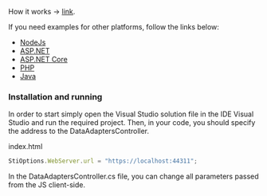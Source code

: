 How it works -> [link](https://github.com/stimulsoft/DataAdapters.JS).  

If you need examples for other platforms, follow the links below:
* [NodeJs](https://github.com/stimulsoft/Samples-JS/tree/master/Node.js/Starting%20SQL%20adapters%20from%20the%20HTTP%20server)
* [ASP.NET](https://github.com/stimulsoft/Samples-JS/tree/master/ASP.NET/Connecting%20to%20Databases)
* [ASP.NET Core](https://github.com/stimulsoft/Samples-JS/tree/master/ASP.NET%20Core/Connecting%20to%20Databases)
* [PHP](https://github.com/stimulsoft/Samples-JS/tree/master/PHP/Connecting%20to%20Databases)
* [Java](https://github.com/stimulsoft/Samples-JS/tree/master/Java/Connecting%20to%20Databases)

### Installation and running
In order to start simply open the Visual Studio solution file in the IDE Visual Studio and run the required project. 
Then, in your code, you should specify the address to the DataAdaptersController.

index.html
```js
StiOptions.WebServer.url = "https://localhost:44311";
```

In the DataAdaptersController.cs file, you can change all parameters passed from the JS client-side.
